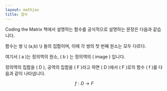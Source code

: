 ```yaml
---
layout: mathjax
title: 함수
---
```


Coding the Matrix 책에서 설명하는 함수를 공식적으로 설명하는 문장은 다음과 같습니다.

<div class="def">
함수는 쌍 \( (a,b) \) 들의 집합이며, 이때 각 쌍의 첫 번째 원소는 모두 다르다.
</div>

여기서 \( a \)는 정의역의 원소, \( b \) 는 정의역의 \( image \) 입니다.

정의역의 집합을 \( D \), 공역의 집합을 \( F \)라고 하면
\( D \)에서 \( F \)로의 함수 \( f \)를 다음과 같이 나타냅니다.

$$ f : D \longrightarrow F $$
